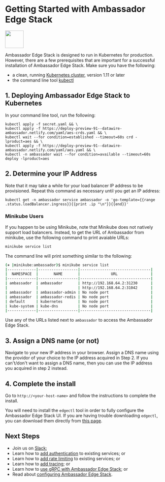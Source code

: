 # Getting Started with Ambassador Edge Stack

<img src="/doc-images/kubernetes.png"  style="width:60px;height:57px;"/>

Ambassador Edge Stack is designed to run in Kubernetes for production. However, there are a few prerequisites that are important for a successful installation of Ambassador Edge Stack. Make sure you have the following:

* a clean, running [Kubernetes cluster](https://kubernetes.io/docs/setup/), version 1.11 or later
* the command line tool [kubectl](https://kubernetes.io/docs/tasks/tools/install-kubectl/)

## 1. Deploying Ambassador Edge Stack to Kubernetes

In your command line tool, run the following:

```shell
kubectl apply -f secret.yaml && \
kubectl apply -f https://deploy-preview-91--datawire-ambassador.netlify.com/yaml/aes-crds.yaml && \
kubectl wait --for condition=established --timeout=60s crd -lproduct=aes && \
kubectl apply -f https://deploy-preview-91--datawire-ambassador.netlify.com/yaml/aes.yaml && \
kubectl -n ambassador wait --for condition=available --timeout=60s deploy -lproduct=aes
```

## 2. Determine your IP Address

Note that it may take a while for your load balancer IP address to be provisioned. Repeat this command as necessary until you get an IP address:

```shell
kubectl get -n ambassador service ambassador -o 'go-template={{range .status.loadBalancer.ingress}}{{print .ip "\n"}}{{end}}'
```

### Minikube Users

If you happen to be using Minikube, note that Minikube does not natively support load balancers. Instead, to get the URL of Ambassador from minikube, use the following command to print avaiable URLs:

```bash
minikube service list
```

The command line will print something similar to the following:

```bash
(⎈ |minikube:ambassador)$ minikube service list
|-------------|------------------|--------------------------------|
|  NAMESPACE  |       NAME       |              URL               |
|-------------|------------------|--------------------------------|
| ambassador  | ambassador       | http://192.168.64.2:31230      |
|             |                  | http://192.168.64.2:31042      |
| ambassador  | ambassador-admin | No node port                   |
| ambassador  | ambassador-redis | No node port                   |
| default     | kubernetes       | No node port                   |
| kube-system | kube-dns         | No node port                   |
|-------------|------------------|--------------------------------|
```

Use any of the URLs listed next to `ambassador` to access the Ambassador Edge Stack.

## 3. Assign a DNS name (or not)

Navigate to your new IP address in your browser. Assign a DNS name using the providor of your choice to the IP address acquired in Step 2. If you can't/don't want to assign a DNS name, then you can use the IP address you acquired in step 2 instead.

## 4. Complete the install

Go to `http://<your-host-name>` and follow the instructions to complete the install.

You will need to install the `edgectl` tool in order to fully configure the Ambassador Edge Stack UI. If you are having trouble downloading `edgectl`, you can download them directly from [this page](/user-guide/downloads).

## Next Steps


- Join us on [Slack](https://d6e.co/slack);
- Learn how to [add authentication](/user-guide/auth-tutorial) to existing services; or
- Learn how to [add rate limiting](/user-guide/rate-limiting-tutorial) to existing services; or
- Learn how to [add tracing](/user-guide/tracing-tutorial); or
- Learn how to [use gRPC with Ambassador Edge Stack](/user-guide/grpc); or
- Read about [configuring Ambassador Edge Stack](/reference/configuration).
